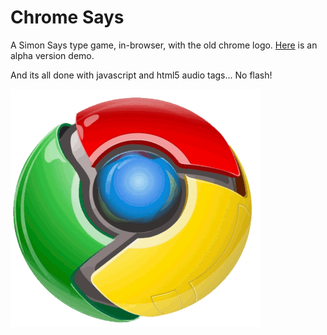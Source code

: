 Chrome Says
===========

A Simon Says type game, in-browser, with the old chrome logo. [Here](http://ncox.php.cs.dixie.edu/chromeGame/) is an alpha version demo.

And its all done with javascript and html5 audio tags... No flash!

![Chrome Game](https://github.com/knickers/chromeSays/blob/master/images/anim-400.gif?raw=true)
